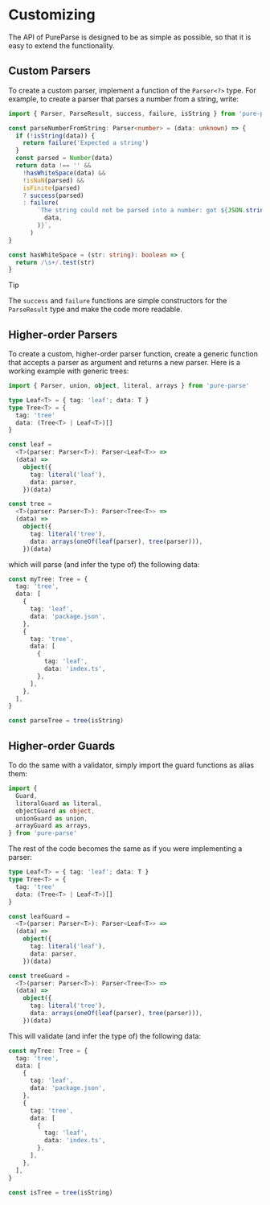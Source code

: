 # Customizing

The API of PureParse is designed to be as simple as possible, so that it is easy to extend the functionality.

## Custom Parsers

To create a custom parser, implement a function of the `Parser<?>` type. For example, to create a parser that parses a number from a string, write:

```ts
import { Parser, ParseResult, success, failure, isString } from 'pure-parse'

const parseNumberFromString: Parser<number> = (data: unknown) => {
  if (!isString(data)) {
    return failure('Expected a string')
  }
  const parsed = Number(data)
  return data !== '' &&
    !hasWhiteSpace(data) &&
    !isNaN(parsed) &&
    isFinite(parsed)
    ? success(parsed)
    : failure(
        `The string could not be parsed into a number: got ${JSON.stringify(
          data,
        )}`,
      )
}

const hasWhiteSpace = (str: string): boolean => {
  return /\s+/.test(str)
}
```

> [!TIP]
> The `success` and `failure` functions are simple constructors for the `ParseResult` type and make the code more readable.

## Higher-order Parsers

To create a custom, higher-order parser function, create a generic function that accepts a parser as argument and returns a new parser. Here is a working example with generic trees:

```ts
import { Parser, union, object, literal, arrays } from 'pure-parse'

type Leaf<T> = { tag: 'leaf'; data: T }
type Tree<T> = {
  tag: 'tree'
  data: (Tree<T> | Leaf<T>)[]
}

const leaf =
  <T>(parser: Parser<T>): Parser<Leaf<T>> =>
  (data) =>
    object({
      tag: literal('leaf'),
      data: parser,
    })(data)

const tree =
  <T>(parser: Parser<T>): Parser<Tree<T>> =>
  (data) =>
    object({
      tag: literal('tree'),
      data: arrays(oneOf(leaf(parser), tree(parser))),
    })(data)
```

which will parse (and infer the type of) the following data:

```ts
const myTree: Tree = {
  tag: 'tree',
  data: [
    {
      tag: 'leaf',
      data: 'package.json',
    },
    {
      tag: 'tree',
      data: [
        {
          tag: 'leaf',
          data: 'index.ts',
        },
      ],
    },
  ],
}

const parseTree = tree(isString)
```

## Higher-order Guards

To do the same with a validator, simply import the guard functions as alias them:

```ts
import {
  Guard,
  literalGuard as literal,
  objectGuard as object,
  unionGuard as union,
  arrayGuard as arrays,
} from 'pure-parse'
```

The rest of the code becomes the same as if you were implementing a parser:

```ts
type Leaf<T> = { tag: 'leaf'; data: T }
type Tree<T> = {
  tag: 'tree'
  data: (Tree<T> | Leaf<T>)[]
}

const leafGuard =
  <T>(parser: Parser<T>): Parser<Leaf<T>> =>
  (data) =>
    object({
      tag: literal('leaf'),
      data: parser,
    })(data)

const treeGuard =
  <T>(parser: Parser<T>): Parser<Tree<T>> =>
  (data) =>
    object({
      tag: literal('tree'),
      data: arrays(oneOf(leaf(parser), tree(parser))),
    })(data)
```

This will validate (and infer the type of) the following data:

```ts
const myTree: Tree = {
  tag: 'tree',
  data: [
    {
      tag: 'leaf',
      data: 'package.json',
    },
    {
      tag: 'tree',
      data: [
        {
          tag: 'leaf',
          data: 'index.ts',
        },
      ],
    },
  ],
}

const isTree = tree(isString)
```
